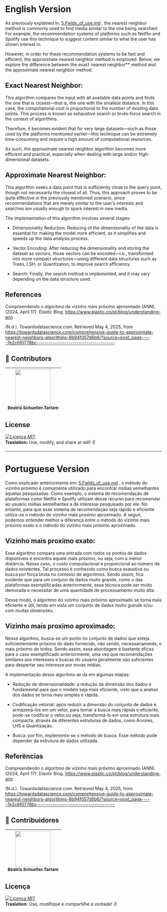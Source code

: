# English Version

As previously explained in: [5.Fields_of_use.md](https://github.com/mevianna/ISA/blob/main/KNN/1.concepts/5.Fields_of_use.md) , the nearest neighbor method is commonly used to find media similar to the one being searched. For example, the recommendation systems of platforms such as Netflix and Spotify use this technique to suggest content similar to what the user has shown interest in.

However, in order for these recommendation systems to be fast and efficient, the approximate nearest neighbor method is employed. Below, we explore the difference between the exact nearest neighbor** method and the approximate nearest neighbor method.

## Exact Nearest Neighbor:

This algorithm compares the input with all available data points and finds the one that is closest—that is, the one with the smallest distance. In this case, the computational cost is proportional to the number of existing data points. This process is known as exhaustive search or brute-force search in the context of algorithms.

Therefore, it becomes evident that for very large datasets—such as those used by the platforms mentioned earlier—this technique can be extremely time-consuming and require a high amount of computational resources.

As such, the approximate nearest neighbor algorithm becomes more efficient and practical, especially when dealing with large and/or high-dimensional datasets.

## Approximate Nearest Neighbor:

This algorithm seeks a data point that is sufficiently close to the query point, though not necessarily the closest of all. Thus, this approach proves to be quite effective in the previously mentioned scenario, since recommendations that are merely similar to the user’s interests and searches are usually enough to spark interest in new media.

The implementation of this algorithm involves several stages:

- Dimensionality Reduction: Reducing of the dimensionality of the data is essential for making the model more efficient, as it simplifies and speeds up the data analysis process.

- Vector Encoding: After reducing the dimensionality and storing the dataset as vectors, those vectors can be encoded—i.e., transformed into more compact structures—using different data structures such as Trees, LSH, or Quantization, to improve search efficiency.

- Search: Finally, the search method is implemented, and it may vary depending on the data structure used.

## References
Compreendendo o algoritmo de vizinho mais próximo aproximado (ANN). (2024, April 17). Elastic Blog. https://www.elastic.co/pt/blog/understanding-ann

(N.d.). Towardsdatascience.com. Retrieved May 4, 2025, from https://towardsdatascience.com/comprehensive-guide-to-approximate-nearest-neighbors-algorithms-8b94f057d6b6/?source=post_page-----7e2c6f0778bc---------------------------------------

## 👾 **Contributors**  
| [<img loading="lazy" src="https://avatars.githubusercontent.com/u/197432407?v=4" width=115><br><sub>Beatriz Schuelter Tartare</sub>](https://github.com/beastartare) |
| :---: |

## **License**  
[![Licença MIT](https://img.shields.io/badge/Licença-MIT-blue.svg)](https://pt.wikipedia.org/wiki/Licen%C3%A7a_MIT)  
**Traslation:** Use, modify, and share at will! ✌️

***

# Portuguese Version

Como explicado anteriormente em: [5.Fields_of_use.md](https://github.com/mevianna/ISA/blob/main/KNN/1.concepts/5.Fields_of_use.md) , o método do vizinho próximo é comumente utilizado para encontrar midías semelhantes àquelas pesquisadas. Como exemplo, o sistema de recomendação de plataformas como Netflix e Spotify utilizam desse recurso para recomendar ao usuário mídias semelhantes a de interesse pesquisado por ele.
No entanto, para que esse sistema de recomendação seja rápido e eficiente utiliza-se o método do vizinho mais proximo aproximado. A seguir, podemos entender melhor a diferença entre o método do vizinho mais próximo exato e o método do vizinho mais próximo aproximado.

## Vizinho mais proximo exato:

Esse algoritmo compara uma entrada com todos os pontos de dados disponíveis e encontra aquele mais próximo, ou seja, com a menor distância. Nesse caso, o custo computacional é proporcional ao número de dados existentes. Tal processo é conhecido como busca exaustiva ou busca por força bruta no contexto de algoritmos. 
Sendo assim, fica evidente que para um conjuno de dados muito grande, como o das plataformas exemplificadas anteriormente, essa técnica pode ser muito demorada e necessitar de uma quantidade de processamento muito alta.

  
Desse modo, o algoritmo do vizinho mais próximo aproximado se torna mais eficiente e útil, tendo em vista um conjunto de dados muito grande e/ou com muitas dimensões. 

## Vizinho mais proximo aproximado:

Nesse algoritmo, busca-se um ponto no conjunto de dados que esteja suficientemente próximo do dado fornecido, não sendo, necessariamente, o mais próximo de todos. Sendo assim, essa abordagem é bastante eficaz para o caso exemplificado anteriormente, uma vez que recomendações similares aos interesses e buscas do usuário geralmente são suficientes para despertar seu interesse por novas mídias.

A implementação desse algoritmo se da em algumas etapas:

- Redução de dimensionalidade: a redução da dimensão dos dados é fundamental para que o modelo seja mais eficiente, visto que a analise dos dados se torna mais simples e rápida.
  
- Codificação vetorial: após reduzir a dimensão do conjunto de dados e armazená-los em um vetor, para tornar a busca mais rápida e eficiente, pode-se codificar o vetor,ou seja, transformá-lo em uma estrutura mais compacta, através de diferentes estruturas de dados, como Árvores, LHS e Quantização.
  
- Busca: por fim, implementa-se o método de busca. Esse método pode depender da estrutura de dados utilizada.

## Referências
Compreendendo o algoritmo de vizinho mais próximo aproximado (ANN). (2024, April 17). Elastic Blog. https://www.elastic.co/pt/blog/understanding-ann

(N.d.). Towardsdatascience.com. Retrieved May 4, 2025, from https://towardsdatascience.com/comprehensive-guide-to-approximate-nearest-neighbors-algorithms-8b94f057d6b6/?source=post_page-----7e2c6f0778bc---------------------------------------

## 👾 **Contribuidores**  
| [<img loading="lazy" src="https://avatars.githubusercontent.com/u/197432407?v=4" width=115><br><sub>Beatriz Schuelter Tartare</sub>](https://github.com/beastartare) |
| :---: |

## **Licença**  
[![Licença MIT](https://img.shields.io/badge/Licença-MIT-blue.svg)](https://pt.wikipedia.org/wiki/Licen%C3%A7a_MIT)  
**Traslation:** Use, modifique e compartilhe à vontade! ✌️
